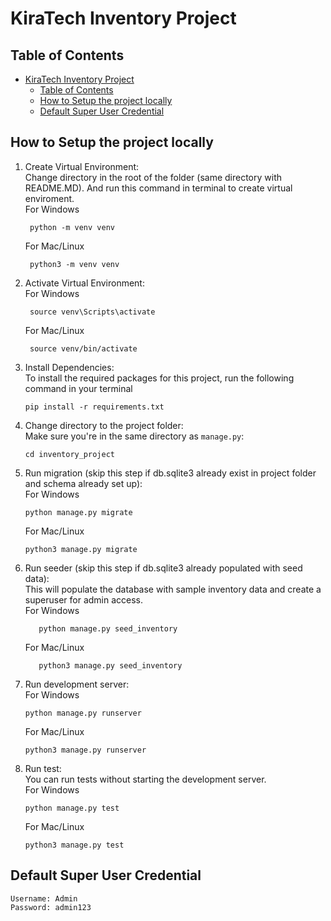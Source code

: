# KiraTech Inventory Project

## Table of Contents
- [KiraTech Inventory Project](#kiratech-inventory-project)
  - [Table of Contents](#table-of-contents)
  - [How to Setup the project locally](#how-to-setup-the-project-locally)
  - [Default Super User Credential](#default-super-user-credential)

## How to Setup the project locally

1. Create Virtual Environment:
   <br>
   Change directory in the root of the folder (same directory with README.MD). And run this command in terminal to create virtual enviroment.
   <br>
   For Windows
   ```
    python -m venv venv
   ```
   For Mac/Linux
   ```
    python3 -m venv venv
   ```

2. Activate Virtual Environment:
   <br>
   For Windows
   ```
    source venv\Scripts\activate
   ```
   For Mac/Linux
   ```
    source venv/bin/activate
   ```
3. Install Dependencies:
   <br>
   To install the required packages for this project, run the following command in your terminal
   ```
   pip install -r requirements.txt
   ```

4. Change directory to the project folder:
   <br>
   Make sure you're in the same directory as `manage.py`:
   ```
   cd inventory_project
   ```

5. Run migration (skip this step if db.sqlite3 already exist in project folder and schema already set up):
   <br>
   For Windows
   ```
   python manage.py migrate
   ```
   For Mac/Linux
   ```
   python3 manage.py migrate
   ```

6. Run seeder (skip this step if db.sqlite3 already populated with seed data):
   <br>
   This will populate the database with sample inventory data and create a superuser for admin access.
   <br>
   For Windows
   ```
      python manage.py seed_inventory
   ```
   For Mac/Linux
   ```
      python3 manage.py seed_inventory
   ```

7. Run development server:
   <br>
   For Windows
   ```
   python manage.py runserver
   ```
   For Mac/Linux
   ```
   python3 manage.py runserver
   ```

8. Run test:
   <br>
   You can run tests without starting the development server.
   <br>
   For Windows
   ```
   python manage.py test
   ```
   For Mac/Linux
   ```
   python3 manage.py test
   ```


## Default Super User Credential
   ```
   Username: Admin
   Password: admin123
   ```
